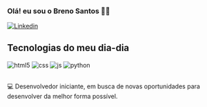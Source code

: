 
### Olá! eu sou o Breno Santos 👋🏼

[![Linkedin](https://img.shields.io/badge/LinkedIn-0077B5?style=for-the-badge&logo=linkedin&logoColor=white)](www.linkedin.com/in/breno-augusto-1965961a0)


## Tecnologias do meu dia-dia

<div style="display: inline_block">
 <img align="center" alt="html5" src="https://img.shields.io/badge/HTML5-E34F26?style=for-the-badge&logo=html5&logoColor=white" />
  <img align="center" alt="css" src="https://img.shields.io/badge/CSS3-1572B6?style=for-the-badge&logo=css3&logoColor=white" />
  <img align="center" alt="js" src="https://img.shields.io/badge/JavaScript-F7DF1E?style=for-the-badge&logo=javascript&logoColor=black" />
  <img align="center" alt="python" src="https://img.shields.io/badge/Python-007ACC?style=for-the-badge&logo=Python&logoColor=white" />
  
</div><br/>
 
💻 Desenvolvedor iniciante, em busca de novas oportunidades para desenvolver da melhor forma possível.

  
